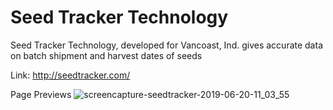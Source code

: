 # Seed Tracker Technology
Seed Tracker Technology, developed for Vancoast, Ind. gives accurate data on batch shipment and harvest dates of seeds

Link: http://seedtracker.com/

Page Previews
![screencapture-seedtracker-2019-06-20-11_03_55](https://user-images.githubusercontent.com/8814112/59880528-1cc10280-9362-11e9-9ed2-8d9eb7171285.png)
